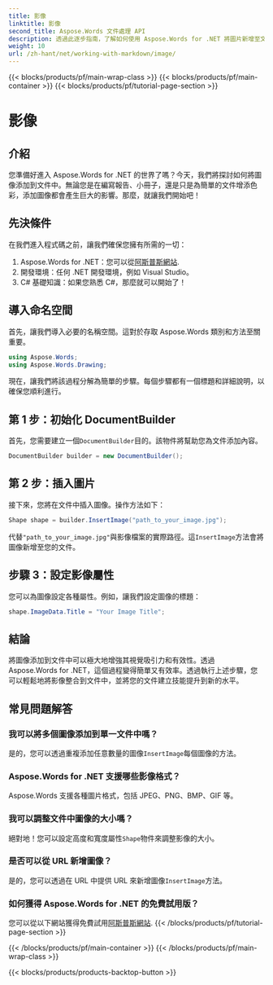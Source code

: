 ```yaml
---
title: 影像
linktitle: 影像
second_title: Aspose.Words 文件處理 API
description: 透過此逐步指南，了解如何使用 Aspose.Words for .NET 將圖片新增至文件。立即透過視覺效果增強您的文件。
weight: 10
url: /zh-hant/net/working-with-markdown/image/
---
```


{{< blocks/products/pf/main-wrap-class >}}
{{< blocks/products/pf/main-container >}}
{{< blocks/products/pf/tutorial-page-section >}}

# 影像

## 介紹

您準備好進入 Aspose.Words for .NET 的世界了嗎？今天，我們將探討如何將圖像添加到文件中。無論您是在編寫報告、小冊子，還是只是為簡單的文件增添色彩，添加圖像都會產生巨大的影響。那麼，就讓我們開始吧！

## 先決條件

在我們進入程式碼之前，讓我們確保您擁有所需的一切：

1.  Aspose.Words for .NET：您可以從[阿斯普斯網站](https://releases.aspose.com/words/net/).
2. 開發環境：任何 .NET 開發環境，例如 Visual Studio。
3. C# 基礎知識：如果您熟悉 C#，那麼就可以開始了！

## 導入命名空間

首先，讓我們導入必要的名稱空間。這對於存取 Aspose.Words 類別和方法至關重要。

```csharp
using Aspose.Words;
using Aspose.Words.Drawing;
```

現在，讓我們將該過程分解為簡單的步驟。每個步驟都有一個標題和詳細說明，以確保您順利進行。

## 第 1 步：初始化 DocumentBuilder

首先，您需要建立一個`DocumentBuilder`目的。該物件將幫助您為文件添加內容。

```csharp
DocumentBuilder builder = new DocumentBuilder();
```

## 第 2 步：插入圖片

接下來，您將在文件中插入圖像。操作方法如下：

```csharp
Shape shape = builder.InsertImage("path_to_your_image.jpg");
```

代替`"path_to_your_image.jpg"`與影像檔案的實際路徑。這`InsertImage`方法會將圖像新增至您的文件。

## 步驟 3：設定影像屬性

您可以為圖像設定各種屬性。例如，讓我們設定圖像的標題：

```csharp
shape.ImageData.Title = "Your Image Title";
```

## 結論

將圖像添加到文件中可以極大地增強其視覺吸引力和有效性。透過 Aspose.Words for .NET，這個過程變得簡單又有效率。透過執行上述步驟，您可以輕鬆地將影像整合到文件中，並將您的文件建立技能提升到新的水平。

## 常見問題解答

### 我可以將多個圖像添加到單一文件中嗎？  
是的，您可以透過重複添加任意數量的圖像`InsertImage`每個圖像的方法。

### Aspose.Words for .NET 支援哪些影像格式？  
Aspose.Words 支援各種圖片格式，包括 JPEG、PNG、BMP、GIF 等。

### 我可以調整文件中圖像的大小嗎？  
絕對地！您可以設定高度和寬度屬性`Shape`物件來調整影像的大小。

### 是否可以從 URL 新增圖像？  
是的，您可以透過在 URL 中提供 URL 來新增圖像`InsertImage`方法。

### 如何獲得 Aspose.Words for .NET 的免費試用版？  
您可以從以下網站獲得免費試用[阿斯普斯網站](https://releases.aspose.com/).
{{< /blocks/products/pf/tutorial-page-section >}}

{{< /blocks/products/pf/main-container >}}
{{< /blocks/products/pf/main-wrap-class >}}

{{< blocks/products/products-backtop-button >}}

